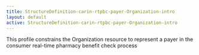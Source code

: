```yaml
---
title: StructureDefinition-carin-rtpbc-payer-Organization-intro
layout: default
active: StructureDefinition-carin-rtpbc-payer-Organization-intro
---
```


This profile constrains the Organization resource to represent a payer in the consumer real-time pharmacy benefit check process